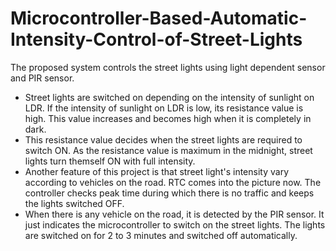 # Microcontroller-Based-Automatic-Intensity-Control-of-Street-Lights

The proposed system controls the street lights using light dependent sensor and PIR sensor.

- Street lights are switched on depending on the intensity of sunlight on LDR. If the intensity of sunlight on LDR is low, its resistance value is high. This value increases and becomes high when it is completely in dark. 
- This resistance value decides when the street lights are required to switch ON. As the resistance value is maximum in the midnight, street lights turn themself ON with full intensity.
- Another feature of this project is that street light's intensity vary according to vehicles on the road. RTC comes into the picture now. The controller checks peak time during which there is no traffic and keeps the lights switched OFF. 
- When there is any vehicle on the road, it is detected by the PIR sensor. It just indicates the microcontroller to switch on the street lights. The lights are switched on for 2 to 3 minutes and switched off automatically. 
